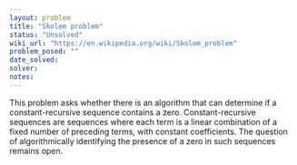 ```yaml
---
layout: problem
title: "Skolem problem"
status: "Unsolved"
wiki_url: "https://en.wikipedia.org/wiki/Skolem_problem"
problem_posed: ""
date_solved:
solver:
notes:
---
```

This problem asks whether there is an algorithm that can determine if a constant-recursive sequence contains a zero. Constant-recursive sequences are sequences where each term is a linear combination of a fixed number of preceding terms, with constant coefficients. The question of algorithmically identifying the presence of a zero in such sequences remains open.